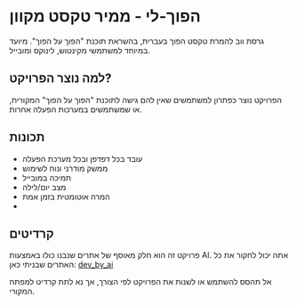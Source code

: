 # הפוך-לי - ממיר טקסט מקוון

גרסת ווב להמרת טקסט הפוך בעברית, בהשראת תוכנת "הפוך על הפוך". מיועד במיוחד למשתמשי מקינטוש, לינוקס ומובייל.

## למה נוצר הפרויקט?
הפרויקט נוצר כפתרון למשתמשים שאין להם גישה לתוכנת "הפוך על הפוך" המקורית, או שמשתמשים במערכות הפעלה אחרות.

## תכונות
- עובד בכל דפדפן ובכל מערכת הפעלה
- ממשק מודרני ונוח לשימוש
- תמיכה במובייל
- מצב יום/לילה
- המרה אוטומטית בזמן אמת
- 
## קרדיטים

פרויקט זה הוא חלק מאוסף של אתרים שנבנו כולו באמצעות AI.
אתה יכול לחקור את כל האתרים שבניתי כאן:
[dev_by_ai](https://linktr.ee/dev_by_ai)

אל תהסס להשתמש או לשנות את הפרויקט לפי הצורך, אך נא לתת קרדיט למפתח המקורי.

